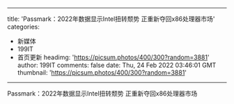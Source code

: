 
---
title: 'Passmark：2022年数据显示Intel扭转颓势 正重新夺回x86处理器市场'
categories: 
 - 新媒体
 - 199IT
 - 首页更新
headimg: 'https://picsum.photos/400/300?random=3881'
author: 199IT
comments: false
date: Thu, 24 Feb 2022 03:46:01 GMT
thumbnail: 'https://picsum.photos/400/300?random=3881'
---

<div>   
Passmark：2022年数据显示Intel扭转颓势 正重新夺回x86处理器市场  
</div>
            